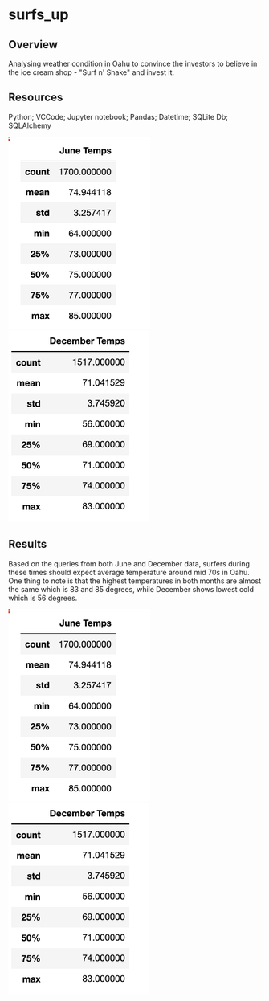 # surfs_up

## Overview

Analysing weather condition in Oahu to convince the investors to believe in the ice cream shop  - "Surf n' Shake"  and invest it. 


## Resources
Python;
VCCode; 
Jupyter notebook;
Pandas;
Datetime;
SQLite Db;
SQLAlchemy

![Screenshot](/Resources/june.png?raw=true "June Data")
![Screenshot](/Resources/december.png?raw=true "June Data")

## Results

Based on the queries from both June and December data, surfers during these times should expect average temperature around mid 70s in Oahu. One thing to note is that the highest temperatures in both months are almost the same which is 83 and 85 degrees, while December shows lowest cold which is 56 degrees. 

![Screenshot](/Resources/june.png?raw=true "June Data")
![Screenshot](/Resources/december.png?raw=true "June Data")